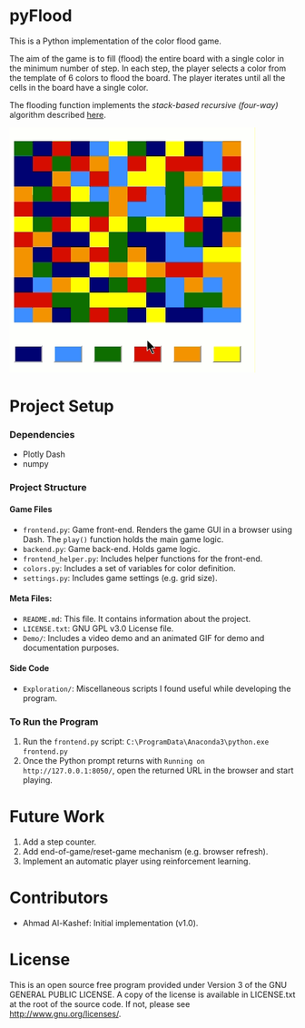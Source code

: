 
# pyFlood

This is a Python implementation of the color flood game. 

The aim of the game is to fill (flood) the entire board with a single color in the 
minimum number of step. In each step, the player selects a color from the template 
of 6 colors to flood the board. The player iterates until all the cells in the board 
have a single color. 

The flooding function implements the *stack-based recursive (four-way)* algorithm  described 
[here](http://en.wikipedia.org/wiki/Flood_fill).

![](./Demo/demo.gif)

# Project Setup

### Dependencies 
- Plotly Dash
- numpy

### Project Structure

#### Game Files

- `frontend.py`: Game front-end. Renders the game GUI in a browser using Dash. 
The `play()` function holds the main game logic.
- `backend.py`: Game back-end. Holds game logic.
- `frontend_helper.py`: Includes helper functions for the front-end.
- `colors.py`: Includes a set of variables for color definition.
- `settings.py`: Includes game settings (e.g. grid size).

#### Meta Files:
- `README.md`: This file. It contains information about the project.
- `LICENSE.txt`: GNU GPL v3.0 License file.
- `Demo/`: Includes a video demo and an animated GIF for demo and documentation purposes.

#### Side Code
- `Exploration/`: Miscellaneous scripts I found useful while developing the program.

### To Run the Program

1. Run the `frontend.py` script: `C:\ProgramData\Anaconda3\python.exe frontend.py`
2. Once the Python prompt returns with `Running on http://127.0.0.1:8050/`, open the returned URL in the browser and start playing.

# Future Work

1. Add a step counter.
2. Add end-of-game/reset-game mechanism (e.g. browser refresh).
2. Implement an automatic player using reinforcement learning.

# Contributors

- Ahmad Al-Kashef: Initial implementation (v1.0).

# License

This is an open source free program provided under Version 3 of the GNU GENERAL PUBLIC LICENSE. 
A copy of the license is available in LICENSE.txt at the root of the source code. 
If not, please see <http://www.gnu.org/licenses/>.
